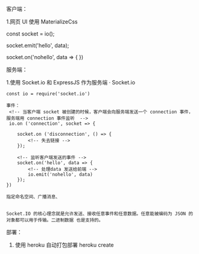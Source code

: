 客户端：


1.网页 UI 使用 MaterializeCss

const socket = io();

<!-- 自定义事件发送给服务端 -->
socket.emit('hello', data);

socket.on('nohello', data => {
    <!-- data 为服务端处理完的数据 -->
})



服务端：


1.使用 Socket.io 和 ExpressJS 作为服务端
· Socket.io

    const io = require('socket.io')

    事件：
     <!-- 当客户端 socket 被创建的时候，客户端会向服务端发送一个 connection 事件， 服务端用 connection 事件监听  -->
     io.on ('connection', socket => {
        
        socket.on ('disconnection', () => {
            <!-- 失去链接 -->
        });

        <!-- 监听客户端发送的事件 -->
        socket.on('hello', data => {
            <!-- 处理data 发送给前端 -->
            io.emit('nohello', data)
        });
    })

    指定命名空间、广播消息、


    Socket.IO 的核心理念就是允许发送、接收任意事件和任意数据。任意能被编码为 JSON 的对象都可以用于传输。二进制数据 也是支持的。

    
部署：

1. 使用 heroku 自动打包部署
heroku create
